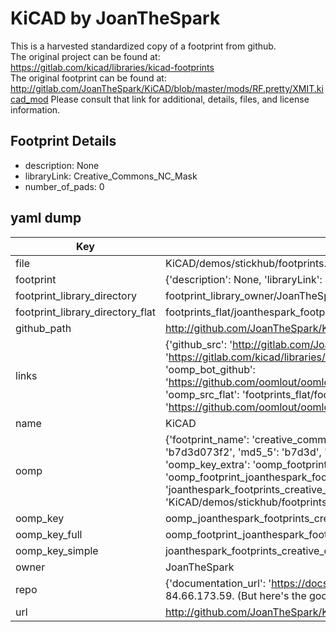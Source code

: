 # KiCAD by JoanTheSpark  
This is a harvested standardized copy of a footprint from github.  
The original project can be found at:  
https://gitlab.com/kicad/libraries/kicad-footprints  
The original footprint can be found at:
http://gitlab.com/JoanTheSpark/KiCAD/blob/master/mods/RF.pretty/XMIT.kicad_mod
Please consult that link for additional, details, files, and license information.  
## Footprint Details
* description: None  
* libraryLink: Creative_Commons_NC_Mask  
* number_of_pads: 0  
## yaml dump  
| Key | Value |  
| --- | --- |  
| file | KiCAD/demos/stickhub/footprints.pretty/Creative_Commons_NC_Mask.kicad_mod |  
| footprint | {'description': None, 'libraryLink': 'Creative_Commons_NC_Mask', 'number_of_pads': 0} |  
| footprint_library_directory | footprint_library_owner/JoanTheSpark_KiCAD |  
| footprint_library_directory_flat | footprints_flat/joanthespark_footprints_creative_commons_nc_mask/working |  
| github_path | http://github.com/JoanTheSpark/KiCAD/blob/master/demos/stickhub/footprints.pretty/Creative_Commons_NC_Mask.kicad_mod |  
| links | {'github_src': 'http://gitlab.com/JoanTheSpark/KiCAD/blob/master/mods/RF.pretty/XMIT.kicad_mod', 'github_src_repo': 'https://gitlab.com/kicad/libraries/kicad-footprints', 'oomp_bot': 'footprints/joanthespark_footprints_creative_commons_nc_mask/working', 'oomp_bot_github': 'https://github.com/oomlout/oomlout_oomp_footprint_bot/tree/main/footprints/joanthespark_footprints_creative_commons_nc_mask/working', 'oomp_src_flat': 'footprints_flat/footprints_flat/joanthespark_footprints_creative_commons_nc_mask/working', 'oomp_src_flat_github': 'https://github.com/oomlout/oomlout_oomp_footprint_src/tree/main/footprints_flat/joanthespark_footprints_creative_commons_nc_mask/working'} |  
| name | KiCAD |  
| oomp | {'footprint_name': 'creative_commons_nc_mask', 'library_name': 'footprints', 'md5': 'b7d3d073f20405c2067dae0ad6bcc449', 'md5_10': 'b7d3d073f2', 'md5_5': 'b7d3d', 'md5_6': 'b7d3d0', 'oomp_key': 'oomp_joanthespark_footprints_creative_commons_nc_mask', 'oomp_key_extra': 'oomp_footprint_joanthespark_footprints_creative_commons_nc_mask', 'oomp_key_full': 'oomp_footprint_joanthespark_footprints_creative_commons_nc_mask_b7d3d0', 'oomp_key_simple': 'joanthespark_footprints_creative_commons_nc_mask', 'original_filename': 'KiCAD/demos/stickhub/footprints.pretty/Creative_Commons_NC_Mask.kicad_mod', 'owner_name': 'joanthespark'} |  
| oomp_key | oomp_joanthespark_footprints_creative_commons_nc_mask |  
| oomp_key_full | oomp_footprint_joanthespark_footprints_creative_commons_nc_mask |  
| oomp_key_simple | joanthespark_footprints_creative_commons_nc_mask |  
| owner | JoanTheSpark |  
| repo | {'documentation_url': 'https://docs.github.com/rest/overview/resources-in-the-rest-api#rate-limiting', 'message': "API rate limit exceeded for 84.66.173.59. (But here's the good news: Authenticated requests get a higher rate limit. Check out the documentation for more details.)"} |  
| url | http://github.com/JoanTheSpark/KiCAD |  

